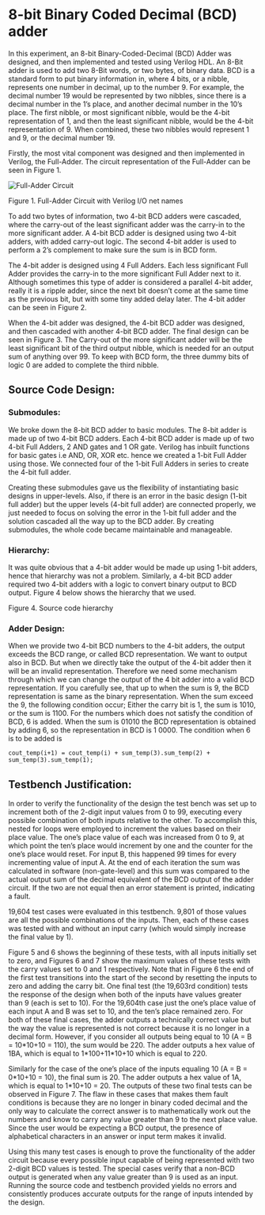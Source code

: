 # 8-bit Binary Coded Decimal (BCD) adder

In this experiment, an 8-bit Binary-Coded-Decimal (BCD) Adder was designed, and then implemented and tested using Verilog HDL. An 8-Bit adder is used to add two 8-Bit words, or two bytes, of binary data. BCD is a standard form to put binary information in, where 4 bits, or a nibble, represents one number in decimal, up to the number 9. For example, the decimal number 19 would be represented by two nibbles, since there is a decimal number in the 1’s place, and another decimal number in the 10’s place. The first nibble, or most significant nibble, would be the 4-bit representation of 1, and then the least significant nibble, would be the 4-bit representation of 9. When combined, these two nibbles would represent 1 and 9, or the decimal number 19.

Firstly, the most vital component was designed and then implemented in Verilog, the Full-Adder. The circuit representation of the Full-Adder can be seen in Figure 1.

![Full-Adder Circuit](https://github.com/raash-id/bcd-adder/tree/figures/images/figure1.jpg "Full-Adder Circuit")

Figure 1. Full-Adder Circuit with Verilog I/O net names

To add two bytes of information, two 4-bit BCD adders were cascaded, where the carry-out of the least significant adder was the carry-in to the more significant adder. A 4-bit BCD adder is designed using two 4-bit adders, with added carry-out logic. The second 4-bit adder is used to perform a 2’s complement to make sure the sum is in BCD form.

The 4-bit adder is designed using 4 Full Adders. Each less significant Full Adder provides the carry-in to the more significant Full Adder next to it. Although sometimes this type of adder is considered a parallel 4-bit adder, really it is a ripple adder, since the next bit doesn’t come at the same time as the previous bit, but with some tiny added delay later. The 4-bit adder can be seen in Figure 2.

When the 4-bit adder was designed, the 4-bit BCD adder was designed, and then cascaded with another 4-bit BCD adder. The final design can be seen in Figure 3. The Carry-out of the more significant adder will be the least significant bit of the third output nibble, which is needed for an output sum of anything over 99. To keep with BCD form, the three dummy bits of logic 0 are added to complete the third nibble.

## Source Code Design:
### Submodules:
We broke down the 8-bit BCD adder to basic modules. The 8-bit adder is made up of two 4-bit BCD adders. Each 4-bit BCD adder is made up of two 4-bit Full Adders, 2 AND gates and 1 OR gate. Verilog has inbuilt functions for basic gates i.e AND, OR, XOR etc. hence we created a 1-bit Full Adder using those. We connected four of the 1-bit Full Adders in series to create the 4-bit full adder.

Creating these submodules gave us the flexibility of instantiating basic designs in upper-levels. Also, if there is an error in the basic design (1-bit full adder) but the upper levels (4-bit full adder) are connected properly, we just needed to focus on solving the error in the 1-bit full adder and the solution cascaded all the way up to the BCD adder. By creating submodules, the whole code became maintainable and manageable.

### Hierarchy:
It was quite obvious that a 4-bit adder would be made up using 1-bit adders, hence that hierarchy was not a problem. Similarly, a 4-bit BCD adder required two 4-bit adders with a logic to convert binary output to BCD output.  Figure 4 below shows the hierarchy that we used.

Figure 4. Source code hierarchy

### Adder Design:
When we provide two 4-bit BCD numbers to the 4-bit adders, the output exceeds the BCD range, or called BCD representation. We want to output also in BCD. But when we directly take the output of the 4-bit adder then it will be an invalid representation. Therefore we need some mechanism through which we can change the output of the 4 bit adder into a valid BCD representation. If you carefully see, that up to when the sum is 9, the BCD representation is same as the binary representation. When the sum exceed the 9, the following condition occur; Either the carry bit is 1, the sum is 1010, or the sum is 1100. For the numbers which does not satisfy the condition of BCD, 6 is added. When the sum is 01010 the BCD representation is obtained by adding 6, so the representation in BCD is 1 0000. The condition when 6 is to be added is

`cout_temp(i+1) = cout_temp(i) + sum_temp(3).sum_temp(2) + sum_temp(3).sum_temp(1);`

## Testbench Justification:
In order to verify the functionality of the design the test bench was set up to increment both of the 2-digit input values from 0 to 99, executing every possible combination of both inputs relative to the other. To accomplish this, nested for loops were employed to increment the values based on their place value. The one’s place value of each was increased from 0 to 9, at which point the ten’s place would increment by one and the counter for the one’s place would reset. For input B, this happened 99 times for every incrementing value of input A. At the end of each iteration the sum was calculated in software (non-gate-level) and this sum was compared to the actual output sum of the decimal equivalent of the BCD output of the adder circuit. If the two are not equal then an error statement is printed, indicating a fault.

19,604 test cases were evaluated in this testbench. 9,801 of those values are all the possible combinations of the inputs. Then, each of these cases was tested with and without an input carry (which would simply increase the final value by 1).

Figure 5 and 6 shows the beginning of these tests, with all inputs initially set to zero, and Figures 6 and 7 show the maximum values of these tests with the carry values set to 0 and 1 respectively. Note that in Figure 6 the end of the first test transitions into the start of the second by resetting the inputs to zero and adding the carry bit. One final test (the 19,603rd condition) tests the response of the design when both of the inputs have values greater than 9 (each is set to 10). For the 19,604th case just the one’s place value of each input A and B was set to 10, and the ten’s place remained zero. For both of these final cases, the adder outputs a technically correct value but the way the value is represented is not correct because it is no longer in a decimal form. However, if you consider all outputs being equal to 10 (A = B = 10\*10+10 = 110), the sum would be 220. The adder outputs a hex value of 1BA, which is equal to 1\*100+11*10+10 which is equal to 220.

Similarly for the case of the one’s place of the inputs equaling 10 (A = B = 0\*10+10 = 10), the final sum is 20. The adder outputs a hex value of 1A, which is equal to 1*10+10 = 20. The outputs of these two final tests can be observed in Figure 7. The flaw in these cases that makes them fault conditions is because they are no longer in binary coded decimal and the only way to calculate the correct answer is to mathematically work out the numbers and know to carry any value greater than 9 to the next place value. Since the user would be expecting a BCD output, the presence of alphabetical characters in an answer or input term makes it invalid.

Using this many test cases is enough to prove the functionality of the adder circuit because every possible input capable of being represented with two 2-digit BCD values is tested. The special cases verify that a non-BCD output is generated when any value greater than 9 is used as an input. Running the source code and testbench provided yields no errors and consistently produces accurate outputs for the range of inputs intended by the design.